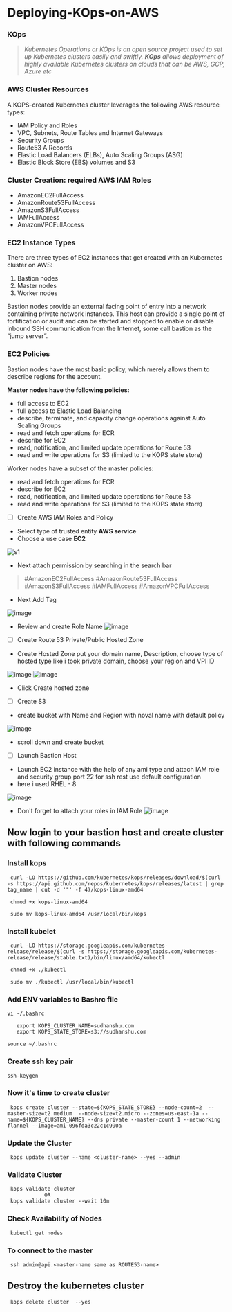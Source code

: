 # Deploying-KOps-on-AWS

### KOps

> *Kubernetes Operations or KOps is an open source project used to set up Kubernetes clusters easily and swiftly. **KOps** allows deployment of highly available Kubernetes   clusters on clouds that can be AWS, GCP, Azure etc*

### AWS Cluster Resources

 A KOPS-created Kubernetes cluster leverages the following AWS resource types:
-   IAM Policy and Roles
-   VPC, Subnets, Route Tables and Internet Gateways
-   Security Groups
-   Route53 A Records
-   Elastic Load Balancers (ELBs), Auto Scaling Groups (ASG)
-   Elastic Block Store (EBS) volumes and S3 

### Cluster Creation: required AWS IAM Roles

-   AmazonEC2FullAccess
-   AmazonRoute53FullAccess
-   AmazonS3FullAccess
-   IAMFullAccess
-   AmazonVPCFullAccess

### EC2 Instance Types

There are three types of EC2 instances that get created with an Kubernetes cluster on AWS:

1.  Bastion nodes
2.  Master nodes
3.  Worker nodes

Bastion nodes provide an external facing point of entry into a network containing private network instances. This host can provide a single point of fortification or audit and can be started and stopped to enable or disable inbound SSH communication from the Internet, some call bastion as the “jump server”.

### EC2 Policies

Bastion nodes have the most basic policy, which merely allows them to describe regions for the account.

**Master nodes have the following policies:**

-   full access to EC2
-   full access to Elastic Load Balancing
-   describe, terminate, and capacity change operations against Auto Scaling Groups
-   read and fetch operations for ECR
-   describe for EC2
-   read, notification, and limited update operations for Route 53
-   read and write operations for S3 (limited to the KOPS state store)

Worker nodes have a subset of the master policies:

-   read and fetch operations for ECR
-   describe for EC2
-   read, notification, and limited update operations for Route 53
-   read and write operations for S3 (limited to the KOPS state store)


- [ ] Create AWS IAM Roles and Policy
 - Select type of trusted entity  **AWS service**
 - Choose a use case **EC2**

 ![s1](https://user-images.githubusercontent.com/65442845/117052135-fe393a00-ad34-11eb-853b-7dd18ca9bb68.PNG)

 - Next attach permission by searching in the search bar
 >  #AmazonEC2FullAccess
 >  #AmazonRoute53FullAccess
 >  #AmazonS3FullAccess
 >  #IAMFullAccess
 >  #AmazonVPCFullAccess
 
- Next Add Tag
 
 ![image](https://user-images.githubusercontent.com/65442845/117054949-4017af80-ad38-11eb-8f32-90b8ce50f859.png)

- Review and create Role Name
 ![image](https://user-images.githubusercontent.com/65442845/117055410-bf0ce800-ad38-11eb-8e4f-34313b826bfe.png)

- [ ] Create Route 53 Private/Public Hosted Zone

 - Create Hosted Zone put your domain name, Description, choose type of hosted type like i took private domain, choose your region and VPI ID
 
  ![image](https://user-images.githubusercontent.com/65442845/117056081-891c3380-ad39-11eb-868e-027e7fe78001.png)
  ![image](https://user-images.githubusercontent.com/65442845/117056592-1e1f2c80-ad3a-11eb-977d-ea3c43ddd172.png)
 - Click Create hosted zone

- [ ] Create S3
 - create bucket with Name and Region with noval name with default policy
 
  ![image](https://user-images.githubusercontent.com/65442845/117057393-04321980-ad3b-11eb-8e91-2a981d6e2717.png)
 
 - scroll down and create bucket

- [ ] Launch Bastion Host

 - Launch EC2 instance with the help of any ami type and attach IAM role and security group port 22 for ssh rest use default configuration
 - here i used RHEL - 8 
 
  ![image](https://user-images.githubusercontent.com/65442845/117057558-36437b80-ad3b-11eb-8ef2-b21c0a167ac9.png)
  
 - Don't forget to attach your roles in IAM Role
  ![image](https://user-images.githubusercontent.com/65442845/117058482-4c057080-ad3c-11eb-843a-5f9ce71d8892.png)
 
## Now login to your bastion host and create cluster with following commands
 
 ### Install kops

     curl -LO https://github.com/kubernetes/kops/releases/download/$(curl -s https://api.github.com/repos/kubernetes/kops/releases/latest | grep tag_name | cut -d '"' -f 4)/kops-linux-amd64
    
     chmod +x kops-linux-amd64
    
     sudo mv kops-linux-amd64 /usr/local/bin/kops
   
 ### Install kubelet

     curl -LO https://storage.googleapis.com/kubernetes-release/release/$(curl -s https://storage.googleapis.com/kubernetes-release/release/stable.txt)/bin/linux/amd64/kubectl
    
     chmod +x ./kubectl
    
     sudo mv ./kubectl /usr/local/bin/kubectl
     
 ### Add ENV variables to Bashrc file
  `vi ~/.bashrc`
    
       export KOPS_CLUSTER_NAME=sudhanshu.com
       export KOPS_STATE_STORE=s3://sudhanshu.com
    
  `source ~/.bashrc`
 ### Create ssh key pair
  `ssh-keygen`
 
 ### Now it's time to create cluster
     kops create cluster --state=${KOPS_STATE_STORE} --node-count=2  --master-size=t2.medium  --node-size=t2.micro --zones=us-east-1a --name=${KOPS_CLUSTER_NAME} --dns private --master-count 1 --networking flannel --image=ami-096fda3c22c1c990a

     
 ### Update the Cluster
     kops update cluster --name <cluster-name> --yes --admin

 ### Validate Cluster
     kops validate cluster 
                OR
     kops validate cluster --wait 10m

 ### Check Availability of Nodes
     kubectl get nodes     
 ### To connect to the master
     ssh admin@api.<master-name same as ROUTE53-name>
## Destroy the kubernetes cluster
     kops delete cluster  --yes  

  
  
  




